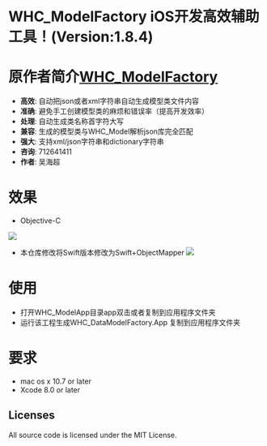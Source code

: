 # WHC_ModelFactory iOS开发高效辅助工具！(Version:1.8.4)

原作者简介[WHC_ModelFactory](https://github.com/netyouli/WHC_DataModelFactory)
==============
- **高效**: 自动把json或者xml字符串自动生成模型类文件内容
- **准确**: 避免手工创建模型类的麻烦和错误率（提高开发效率）
- **处理**: 自动生成类名称首字符大写
- **兼容**: 生成的模型类与WHC_Model解析json库完全匹配
- **强大**: 支持xml/json字符串和dictionary字符串
- **咨询**: 712641411
- **作者**: 吴海超

效果
==============
* Objective-C
<img src = "https://github.com/netyouli/WHC_DataModelFactory/blob/master/WHC_DataModelFactory/images/oc.png">

* 本仓库修改将Swift版本修改为Swift+ObjectMapper
![](http://ww1.sinaimg.cn/large/c6a1cfeagy1fed0yfhw34j20so0m1q84.jpg)

使用
==============
* 打开WHC_ModelApp目录app双击或者复制到应用程序文件夹
* 运行该工程生成WHC_DataModelFactory.App 复制到应用程序文件夹

要求
==============
* mac os x 10.7 or later
* Xcode 8.0 or later

## Licenses
All source code is licensed under the MIT License.
